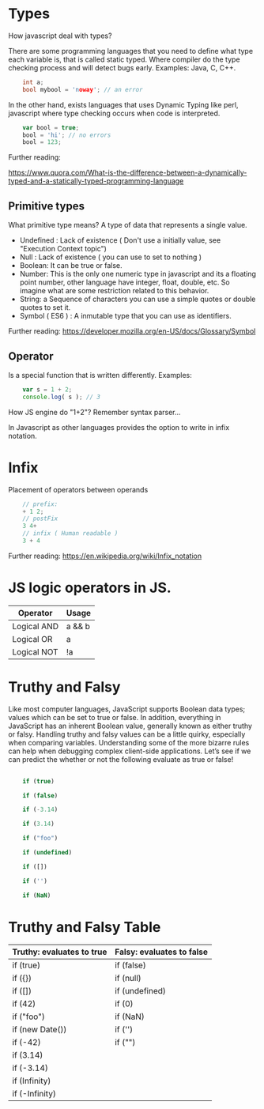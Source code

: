 # Types

How javascript deal with types? 

There are some programming languages that you need to define what type each variable is, that is called static typed. Where compiler do the type checking process and will detect bugs early. Examples: Java, C, C++.

```C
	int a;
	bool mybool = 'noway'; // an error
```

In the other hand, exists languages that uses Dynamic Typing like  perl, javascript where type checking occurs when code is interpreted.

```javascript
	var bool = true;
	bool = 'hi'; // no errors
	bool = 123;
```

Further reading:

https://www.quora.com/What-is-the-difference-between-a-dynamically-typed-and-a-statically-typed-programming-language


## Primitive types
What primitive type means?
A type of data that represents a single value.

- Undefined : Lack of existence ( Don't use a initially value, see "Execution Context topic")
- Null : Lack of existence ( you can use to set to nothing )
- Boolean: It can be true or false.
- Number: This is the only one numeric type in javascript and its a floating point number, other language have integer, float, double, etc. So imagine what are some restriction related to this behavior.
- String:  a Sequence of characters you can use a simple quotes or double quotes to set it.
- Symbol ( ES6 ) : A inmutable type that you can use as identifiers.

Further reading:
https://developer.mozilla.org/en-US/docs/Glossary/Symbol

## Operator
Is a special function that is written differently.
Examples:
```javascript
	var s = 1 + 2;
	console.log( s ); // 3
```

How JS engine do "1+2"?
Remember syntax parser...

In Javascript as other languages provides the option to write in infix notation.

# Infix
Placement of operators between operands 

```javascript
	// prefix:
	+ 1 2;
	// postFix
	3 4+
	// infix ( Human readable )
	3 + 4 
```

Further reading:
https://en.wikipedia.org/wiki/Infix_notation

# JS logic operators in JS.

|  Operator     | Usage		    |
| ------------- | ------------- |
| Logical AND  	| a  && b       |
| Logical OR	| a  || b       |
| Logical NOT   | !a            |

# Truthy and Falsy

 Like most computer languages, JavaScript supports Boolean data types; values which can be set to true or false. In addition, everything in JavaScript has an inherent Boolean value, generally known as either truthy or falsy. Handling truthy and falsy values can be a little quirky, especially when comparing variables. Understanding some of the more bizarre rules can help when debugging complex client-side applications. Let’s see if we can predict the whether or not the following evaluate as true or false!

```javascript
	
	if (true)

	if (false)

	if (-3.14)

	if (3.14)

	if ("foo")

	if (undefined)

	if ([])

	if ('')

	if (NaN)

```

# Truthy and Falsy Table

|  Truthy: evaluates to true      | Falsy: evaluates to false		    |
| ------------- | ------------- |
| if (true) | if (false) |
| if ({}) | if (null) |
| if ([]) | if (undefined) |
| if (42) | if (0) |
| if ("foo") | if (NaN) |
| if (new Date()) | if ('') |
| if (-42) | if ("") |
| if (3.14) | |
| if (-3.14) | |
| if (Infinity) | |
| if (-Infinity) | |